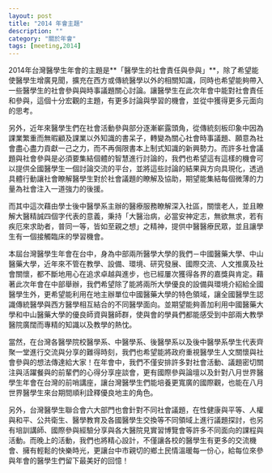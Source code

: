 ```yaml
---
layout: post
title: "2014 年會主題"
description: ""
category: "關於年會"
tags: [meeting,2014]
---
```

2014年台灣醫學生年會的主題是**「醫學生的社會責任與參與」**，除了希望能使醫學生增廣見聞，擴充在西方或傳統醫學以外的相關知識，同時也希望能夠帶入一些醫學生的社會參與與時事議題關心討論。讓醫學生在此次年會中能對社會責任和參與，這個十分宏觀的主題，有更多討論與學習的機會，並從中獲得更多元面向的思考。  

另外，近年來醫學生們在社會活動參與部分逐漸嶄露頭角，從傳統刻板印象中因為課業繁重而無暇顧及課業以外知識的書呆子，轉變為關心社會時事議題、願意為社會盡心盡力貢獻一己之力，而不再侷限書本上制式知識的新興勢力。而許多社會議題與社會參與是必須要集結個體的智慧進行討論的，我們也希望這有這樣的機會可以提供全國醫學生一個討論交流的平台，並將這些討論的結果與方向具現化，透過具體行動讓社會瞭解醫學生對於社會議題的瞭解及協助，期望能集結每個微薄的力量為社會注入一道強力的後援。  

而其中這次藉由學士後中醫學系主辦的醫療服務瞭解深入社區，關懷老人，並且瞭解大醫精誠四個字代表的意義，秉持「大醫治病，必當安神定志，無欲無求，若有疾厄來求助者，普同一等，皆如至親之想」之精神，提供中醫醫療民眾，並且讓學生有一個接觸臨床的學習機會。  

本屆台灣醫學生年會在台中，身為中部兩所醫學大學的我們－中國醫藥大學、中山醫藥大學，近年來不管在教學、設備、環境、研究發展、國際交流、人文推廣及社會關懷，都不斷地用心在追求卓越與進步，也已經屢次獲得各界的嘉獎與肯定。藉著此次年會在中部舉辦，我們希望除了能將兩所大學優良的設備與環境介紹給全國醫學生外，更希望能利用在地主辦單位中國醫藥大學的特色領域，讓全國醫學生認識傳統醫學與西方醫學相互結合的不同醫學面向。並期望能夠善加利用中國醫藥大學和中山醫藥大學的優良師資與醫師群，使與會的學員們都能感受到中部兩大教學醫院廣闊而專精的知識以及教學的熱忱。  

當然，在台灣各醫學院校醫學系、中醫學系、後醫學系以及後中醫學系學生代表齊聚一堂進行交流與分享的難得時刻，我們也希望能將政府重視醫學生人文關懷與社會參與的想法傳達給大家！在年會中，我們不僅安排許多對社會活動、議題密切關注與活躍餐與的前輩們的心得分享座談會，更有國際參與論壇以及針對八月世界醫學生年會在台灣的前哨講座，讓台灣醫學生們能培養更寬廣的國際觀，也能在八月世界醫學生來台期間順利詮釋優良地主的角色。  

另外，台灣醫學生聯合會六大部門也會針對不同社會議題，在性健康與平等、人權與和平、公共衛生、醫學教育及各國醫學生交換等不同領域上進行議題探討，也另有培訓講師、國際參與經驗分享與各大醫院見實習博覽會等許多不同面向的課程與活動。而晚上的活動，我們也將精心設計，不僅讓各校的醫學生有更多的交流機會、擁有輕鬆的快樂時光，更讓台中市親切的鄉土民情溫暖每一份心，給每位來參與年會的醫學生們留下最美好的回憶！  


